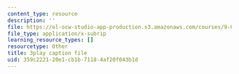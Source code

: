 ```yaml
---
content_type: resource
description: ''
file: https://ol-ocw-studio-app-production.s3.amazonaws.com/courses/9-00-introduction-to-psychology-fall-2004/359c222120e1cb1b71184af20f043b1d_10500.srt
file_type: application/x-subrip
learning_resource_types: []
resourcetype: Other
title: 3play caption file
uid: 359c2221-20e1-cb1b-7118-4af20f043b1d
---
```

